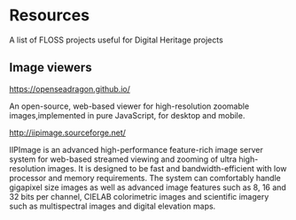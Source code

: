 # Resources
A list of FLOSS projects useful for Digital Heritage projects


## Image viewers


https://openseadragon.github.io/  

An open-source, web-based viewer for high-resolution zoomable images,implemented in pure JavaScript, for desktop and mobile.


http://iipimage.sourceforge.net/ 

IIPImage is an advanced high-performance feature-rich image server system for web-based streamed viewing and zooming of ultra high-resolution images. It is designed to be fast and bandwidth-efficient with low processor and memory requirements. The system can comfortably handle gigapixel size images as well as advanced image features such as 8, 16 and 32 bits per channel, CIELAB colorimetric images and scientific imagery such as multispectral images and digital elevation maps.

